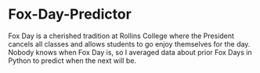 # Fox-Day-Predictor
Fox Day is a cherished tradition at Rollins College where the President cancels all classes and allows students to go enjoy themselves for the day. Nobody knows when Fox Day is, so I averaged data about prior Fox Days in Python to predict when the next will be. 

